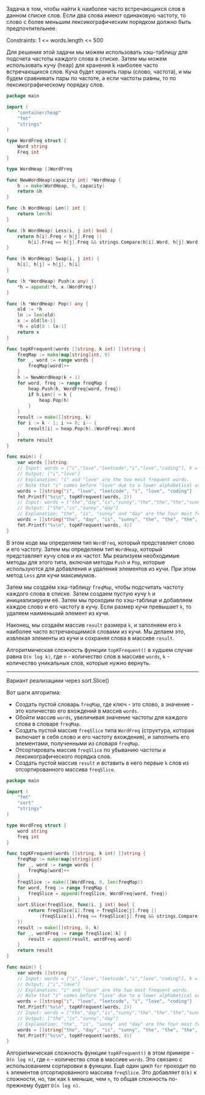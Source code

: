 Задача в том, чтобы найти k наиболее часто встречающихся слов в данном списке слов. Если два слова имеют одинаковую частоту, то слово с более меньшим лексикографическим порядком должно быть предпочтительнее.

Constraints: 1 <= words.length <= 500

Для решения этой задачи мы можем использовать хэш-таблицу для подсчета частоты каждого слова в списке. Затем мы можем использовать кучу (heap) для хранения k наиболее часто встречающихся слов. Куча будет хранить пары (слово, частота), и мы будем сравнивать пары по частоте, а если частоты равны, то по лексикографическому порядку слов.

```go
package main

import (
	"container/heap"
	"fmt"
	"strings"
)

type WordFreq struct {
	Word string
	Freq int
}

type WordHeap []WordFreq

func NewWordHeap(capacity int) *WordHeap {
	h := make(WordHeap, 0, capacity)
	return &h
}

func (h WordHeap) Len() int {
	return len(h)
}

func (h WordHeap) Less(i, j int) bool {
	return h[i].Freq < h[j].Freq ||
		h[i].Freq == h[j].Freq && strings.Compare(h[i].Word, h[j].Word) > 0
}

func (h WordHeap) Swap(i, j int) {
	h[i], h[j] = h[j], h[i]
}

func (h *WordHeap) Push(x any) {
	*h = append(*h, x.(WordFreq))
}

func (h *WordHeap) Pop() any {
	old := *h
	ln := len(old)
	x := old[ln-1]
	*h = old[0 : ln-1]
	return x
}

func topKFrequent(words []string, k int) []string {
	freqMap := make(map[string]int, 0)
	for _, word := range words {
		freqMap[word]++
	}
	h := NewWordHeap(k + 1)
	for word, freq := range freqMap {
		heap.Push(h, WordFreq{word, freq})
		if h.Len() > k {
			heap.Pop(h)
		}
	}
	result := make([]string, k)
	for i := k - 1; i >= 0; i-- {
		result[i] = heap.Pop(h).(WordFreq).Word
	}
	return result
}

func main() {
	var words []string
	// Input: words = ["i","love","leetcode","i","love","coding"], k = 2
	// Output: ["i","love"]
	// Explanation: "i" and "love" are the two most frequent words.
	// Note that "i" comes before "love" due to a lower alphabetical order.
	words = []string{"i", "love", "leetcode", "i", "love", "coding"}
	fmt.Printf("%v\n", topKFrequent(words, 2))
	// Input: words = ["the","day","is","sunny","the","the","the","sunny","is","is"], k = 4
	// Output: ["the","is","sunny","day"]
	// Explanation: "the", "is", "sunny" and "day" are the four most frequent words, with the number of occurrence being 4, 3, 2 and 1 respectively.
	words = []string{"the", "day", "is", "sunny", "the", "the", "the", "sunny", "is", "is"}
	fmt.Printf("%v\n", topKFrequent(words, 4))
}
```

В этом коде мы определяем тип `WordFreq`, который представляет слово и его частоту. Затем мы определяем тип `WordHeap`, который представляет кучу слов и их частот. Мы реализуем необходимые методы для этого типа, включая методы `Push` и `Pop`, которые используются для добавления и удаления элементов из кучи. При этом метод `Less` для кучи максимумов.

Затем мы создаём хэш-таблицу `freqMap`, чтобы подсчитать частоту каждого слова в списке. Затем создаем пустую кучу `h` и инициализируем её. Затем мы проходим по хэш-таблице и добавляем каждое слово и его частоту в кучу. Если размер кучи превышает `k`, то удаляем наименьший элемент из кучи.

Наконец, мы создаём массив `result` размера `k`, и заполняем его `k` наиболее часто встречающимися словами из кучи. Мы делаем это, извлекая элементы из кучи и сохраняя слова в массиве `result`.

Алгоритмическая сложность функции `topKFrequent()` в худшем случае равна `O(n log k)`, где `n` - количество слов в массиве `words`, `k` - количество уникальных слов, которые нужно вернуть.

---

Вариант реализациии через sort.Slice()

Вот шаги алгоритма:

- Создать пустой словарь `freqMap`, где ключ - это слово, а значение - это количество его вхождений в массив `words`.
- Обойти массив `words`, увеличивая значение частоты для каждого слова в словаре `freqMap`.
- Создать пустой массив `freqSlice` типа `WordFreq` (структура, которая включает в себя слово и его частоту вхождения), и заполнить его элементами, полученными из словаря `freqMap`.
- Отсортировать массив `freqSlice` по убыванию частоты и лексикографического порядка слов.
- Создать пустой массив `result` и вставить в него первые `k` слов из отсортированного массива `freqSlice`.

```go
package main

import (
	"fmt"
	"sort"
	"strings"
)

type WordFreq struct {
	word string
	freq int
}

func topKFrequent(words []string, k int) []string {
	freqMap := make(map[string]int)
	for _, word := range words {
		freqMap[word]++
	}
	freqSlice := make([]WordFreq, 0, len(freqMap))
	for word, freq := range freqMap {
		freqSlice = append(freqSlice, WordFreq{word, freq})
	}
	sort.Slice(freqSlice, func(i, j int) bool {
		return freqSlice[i].freq > freqSlice[j].freq ||
			(freqSlice[i].freq == freqSlice[j].freq && strings.Compare(freqSlice[i].word, freqSlice[j].word) < 0)
	})
	result := make([]string, 0, k)
	for _, wordFreq := range freqSlice[:k] {
		result = append(result, wordFreq.word)
	}
	return result
}

func main() {
	var words []string
	// Input: words = ["i","love","leetcode","i","love","coding"], k = 2
	// Output: ["i","love"]
	// Explanation: "i" and "love" are the two most frequent words.
	// Note that "i" comes before "love" due to a lower alphabetical order.
	words = []string{"i", "love", "leetcode", "i", "love", "coding"}
	fmt.Printf("%v\n", topKFrequent(words, 2))
	// Input: words = ["the","day","is","sunny","the","the","the","sunny","is","is"], k = 4
	// Output: ["the","is","sunny","day"]
	// Explanation: "the", "is", "sunny" and "day" are the four most frequent words, with the number of occurrence being 4, 3, 2 and 1 respectively.
	words = []string{"the", "day", "is", "sunny", "the", "the", "the", "sunny", "is", "is"}
	fmt.Printf("%v\n", topKFrequent(words, 4))
}
```

Алгоритмическая сложность функции `topKFrequent()` в этом примере - `O(n log n)`, где `n` - количество слов в массиве `words`. Это связано с использованием сортировки в функции. Ещё один цикл `for` проходит по `k` элементов отсортированного массива `freqSlice`. Это добавляет `O(k)` к сложности, но, так как `k` меньше, чем `n`, то общая сложность по-прежнему будет `O(n log n)`.

